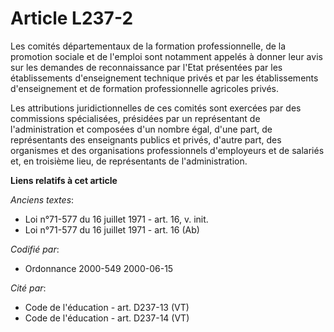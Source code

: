 # Article L237-2

Les comités départementaux de la formation professionnelle, de la promotion sociale et de l'emploi sont notamment appelés à
donner leur avis sur les demandes de reconnaissance par l'Etat présentées par les établissements d'enseignement technique
privés et par les établissements d'enseignement et de formation professionnelle agricoles privés.

Les attributions juridictionnelles de ces comités sont exercées par des commissions spécialisées, présidées par un
représentant de l'administration et composées d'un nombre égal, d'une part, de représentants des enseignants publics et
privés, d'autre part, des organismes et des organisations professionnels d'employeurs et de salariés et, en troisième lieu,
de représentants de l'administration.

**Liens relatifs à cet article**

_Anciens textes_:

  - Loi n°71-577 du 16 juillet 1971 - art. 16, v. init.
  - Loi n°71-577 du 16 juillet 1971 - art. 16 (Ab)

_Codifié par_:

  - Ordonnance 2000-549 2000-06-15

_Cité par_:

  - Code de l'éducation - art. D237-13 (VT)
  - Code de l'éducation - art. D237-14 (VT)
